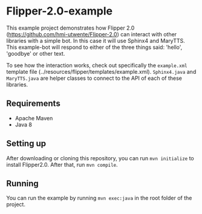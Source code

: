 # Flipper-2.0-example

This example project demonstrates how Flipper 2.0 (https://github.com/hmi-utwente/Flipper-2.0) can interact with other libraries with a simple bot. In this case it will use Sphinx4 and MaryTTS. This example-bot will respond to either of the three things said: 'hello', 'goodbye' or other text.

To see how the interaction works, check out specifically the `example.xml` template file (../resources/flipper/templates/example.xml). `Sphinx4.java` and `MaryTTS.java` are helper classes to connect to the API of each of these libraries.

## Requirements
* Apache Maven
* Java 8

## Setting up
After downloading or cloning this repository, you can run `mvn initialize` to install Flipper2.0. After that, run `mvn compile`.

## Running
You can run the example by running `mvn exec:java` in the root folder of the project.
